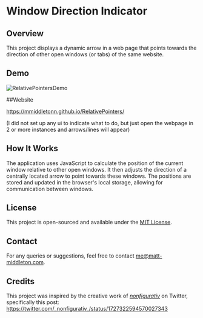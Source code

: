 # Window Direction Indicator

## Overview

This project displays a dynamic arrow in a web page that points towards the direction of other open windows (or tabs) of the same website.

## Demo

![RelativePointersDemo](RelativePointersDemo.gif)

##Website

https://mmiddletonn.github.io/RelativePointers/

(I did not set up any ui to indicate what to do, but just open the webpage in 2 or more instances and arrows/lines will appear)

## How It Works

The application uses JavaScript to calculate the position of the current window relative to other open windows. It then adjusts the direction of a centrally located arrow to point towards these windows. The positions are stored and updated in the browser's local storage, allowing for communication between windows.

## License

This project is open-sourced and available under the [MIT License](LICENSE).

## Contact

For any queries or suggestions, feel free to contact me@matt-middleton.com.

## Credits

This project was inspired by the creative work of [_nonfigurativ_](https://twitter.com/_nonfigurativ_) on Twitter, specifically this post: https://twitter.com/_nonfigurativ_/status/1727322594570027343
